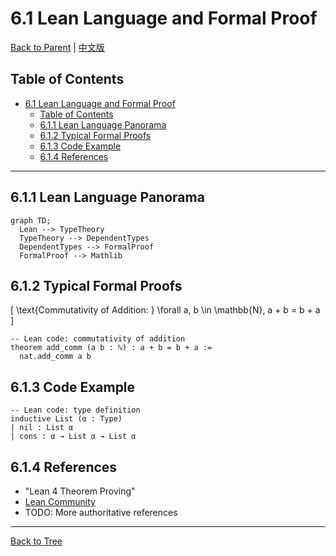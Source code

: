 # 6.1 Lean Language and Formal Proof

[Back to Parent](../6-programming-languages-and-implementation.md) | [中文版](../6-编程语言与实现/6.1-lean语言与形式化证明.md)

## Table of Contents

- [6.1 Lean Language and Formal Proof](#61-lean-language-and-formal-proof)
  - [Table of Contents](#table-of-contents)
  - [6.1.1 Lean Language Panorama](#611-lean-language-panorama)
  - [6.1.2 Typical Formal Proofs](#612-typical-formal-proofs)
  - [6.1.3 Code Example](#613-code-example)
  - [6.1.4 References](#614-references)

---

## 6.1.1 Lean Language Panorama

```mermaid
graph TD;
  Lean --> TypeTheory
  TypeTheory --> DependentTypes
  DependentTypes --> FormalProof
  FormalProof --> Mathlib
```

## 6.1.2 Typical Formal Proofs

\[
\text{Commutativity of Addition: } \forall a, b \in \mathbb{N}, a + b = b + a
\]

```lean
-- Lean code: commutativity of addition
theorem add_comm (a b : ℕ) : a + b = b + a :=
  nat.add_comm a b
```

## 6.1.3 Code Example

```lean
-- Lean code: type definition
inductive List (α : Type)
| nil : List α
| cons : α → List α → List α
```

## 6.1.4 References

- "Lean 4 Theorem Proving"
- [Lean Community](https://leanprover-community.github.io/)
- TODO: More authoritative references

---

[Back to Tree](../0-Overview-and-Navigation/0.1-Global-Topic-Tree.md)
